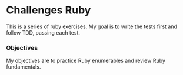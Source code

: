 # Challenges Ruby

This is a series of ruby exercises. My goal is to write the tests first and follow TDD, passing each test.

### Objectives

My objectives are to practice Ruby enumerables and review Ruby fundamentals.
